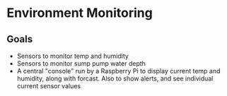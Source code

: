 # Environment Monitoring

## Goals
* Sensors to monitor temp and humidity
* Sensors to monitor sump pump water depth
* A central "console" run by a Raspberry Pi to display current temp and humidity, along with forcast.  Also to show alerts, and see individual current sensor values

